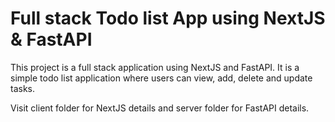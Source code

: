 # Full stack Todo list App using NextJS & FastAPI

This project is a full stack application using NextJS and FastAPI. It is a simple todo list application where users can view, add, delete and update tasks.

Visit client folder for NextJS details and server folder for FastAPI details.
